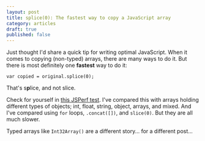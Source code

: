 ```yaml
---
layout: post
title: splice(0): The fastest way to copy a JavaScript array
category: articles
draft: true
published: false
---
```


Just thought I'd share a quick tip for writing optimal JavaScript. When it comes to copying (non-typed) arrays, there are many ways to do it. But there is most definitely one **fastest** way to do it:

	var copied = original.splice(0);
    
That's s**p**lice, and not slice.

Check for yourself in [this JSPerf test](http://jsperf.com/array-copy-techniques). I've compared this with arrays holding different types of objects; int, float, string, object, arrays, and mixed. And I've compared using `for` loops, `.concat([])`, and `slice(0)`. But they are all much slower.

Typed arrays like `Int32Array()` are a different story... for a different post...